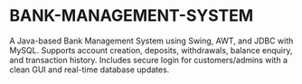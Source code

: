 # BANK-MANAGEMENT-SYSTEM
A Java-based Bank Management System using Swing, AWT, and JDBC with MySQL. Supports account creation, deposits, withdrawals, balance enquiry, and transaction history. Includes secure login for customers/admins with a clean GUI and real-time database updates.
